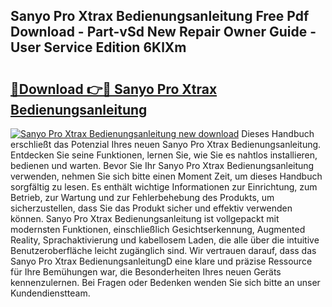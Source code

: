 ## Sanyo Pro Xtrax Bedienungsanleitung Free Pdf Download - Part-vSd New Repair Owner Guide - User Service Edition 6KlXm

# <h2><a href="http://df56je.blite.top/?on=Sanyo+Pro+Xtrax+Bedienungsanleitung">🔗Download 👉🔴 Sanyo Pro Xtrax Bedienungsanleitung</a></h2>

[![Sanyo Pro Xtrax Bedienungsanleitung new download](https://i.imgur.com/lujVjoI.png)](http://df56je.blite.top/?on=Sanyo+Pro+Xtrax+Bedienungsanleitung)
Dieses Handbuch erschließt das Potenzial Ihres neuen Sanyo Pro Xtrax Bedienungsanleitung. Entdecken Sie seine Funktionen, lernen Sie, wie Sie es nahtlos installieren, bedienen und warten. Bevor Sie Ihr Sanyo Pro Xtrax Bedienungsanleitung verwenden, nehmen Sie sich bitte einen Moment Zeit, um dieses Handbuch sorgfältig zu lesen. Es enthält wichtige Informationen zur Einrichtung, zum Betrieb, zur Wartung und zur Fehlerbehebung des Produkts, um sicherzustellen, dass Sie das Produkt sicher und effektiv verwenden können. Sanyo Pro Xtrax Bedienungsanleitung ist vollgepackt mit modernsten Funktionen, einschließlich Gesichtserkennung, Augmented Reality, Sprachaktivierung und kabellosem Laden, die alle über die intuitive Benutzeroberfläche leicht zugänglich sind. Wir vertrauen darauf, dass das Sanyo Pro Xtrax BedienungsanleitungD eine klare und präzise Ressource für Ihre Bemühungen war, die Besonderheiten Ihres neuen Geräts kennenzulernen. Bei Fragen oder Bedenken wenden Sie sich bitte an unser Kundendienstteam.
